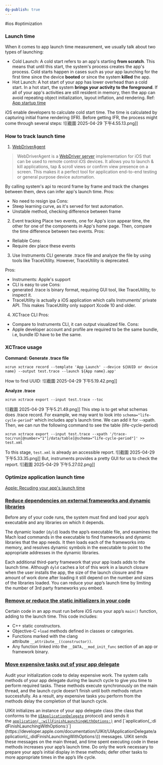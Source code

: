 ```yaml
---
dg-publish: true
---
```

#ios #optimization 

### Launch time
When it comes to app launch time measurement, we usually talk about two types of launching:
- Cold Launch: A cold start refers to an app's starting **from scratch**. This means that until this start, the system's process creates the app's process. Cold starts happen in cases such as your app launching for the first time since the device **booted** or since the system **killed** the app.
- Hot Launch: A hot start of your app has lower overhead than a cold start. In a hot start, the system **brings your activity to the foreground**. If all of your app's activities are still resident in memory, then the app can avoid repeating object initialization, layout inflation, and rendering.
Ref: <a href="https://developer.android.com/topic/performance/vitals/launch-time">App startup time</a>

iOS enable developers to calculate cold start time. The time is calculated by capturing initial frame rendering (IFR). Before getting IFR, the process might come through several steps:
![[截圖 2025-04-29 下午4.55.13.png]]
### How to track launch time
1. <a href="https://github.com/Unity-Technologies/AppiumWebDriverAgent">WebDriverAgent</a>
> WebDriverAgent is a [WebDriver server](https://w3c.github.io/webdriver/webdriver-spec.html) implementation for iOS that can be used to remote control iOS devices. It allows you to launch & kill applications, tap & scroll views or confirm view presence on a screen. This makes it a perfect tool for application end-to-end testing or general purpose device automation.

By calling system's api to record frame by frame and track the changes between them, devs can infer app's launch time.
Pros:
- No need to resign ipa
Cons:
- Steep learning curve, as it's served for test automation.
- Unstable method, checking difference between frame 

2. Event tracking
Place two events, one for App's icon appear time, the other for one of the components in App's home page. Then, compare the time difference between two events.
Pros:
- Reliable
Cons:
- Require dev place these events

3. Use Instruments CLI
generate .trace file and analyze the file by using tools like TraceUtility. However, TraceUtility is deprecated.

Pros:
- Instruments: Apple's support
- CLI is easy to use
Cons:
- generated .trace is binary format, requiring GUI tool, like TraceUtility, to inspect it.
- TraceUtility is actually a iOS application which calls Instruments' private API. This makes TraceUtility only support Xcode 10 and older.

4. XCTrace CLI
Pros:
- Compare to Instruments CLI, it can output visualized file.
Cons:
- Apple developer account and profile are required to be the same bundle, i.e, bundle ID have to be the same.

### XCTrace usage

**Command: Generate .trace file**
```shell
xcrun xctrace record --template 'App Launch' --device ${UUID or device name} --output test.trace --launch ${App name}.app'
```
How to find UUID:
![[截圖 2025-04-29 下午5.19.42.png]]

**Analyze .trace**
```
xcrun xctrace export --input test.trace --toc
```
![[截圖 2025-04-29 下午5.21.49.png]]
This step is to get what schemas does .trace record. For example, we may want to  look into `schema="life-cycle-period"` which includes app's launch time. We can add it for --xpath.
Then, we can run the following command to see the table (life-cycle-period)
```shell
xcrun xctrace export --input test.trace --xpath '/trace-toc/run[@number="1"]/data/table[@schema="life-cycle-period"]' >> test.xml
```

To this stage, `test.xml` is already an accessible report. 
![[截圖 2025-04-29 下午5.33.35.png]]
But, instruments provides a pretty GUI for us to check the report.
![[截圖 2025-04-29 下午5.27.02.png]]

### Optimize application launch time
<a href="https://developer.apple.com/documentation/xcode/reducing-your-app-s-launch-time">Apple: Recuding your app's launch time</a>

### [Reduce dependencies on external frameworks and dynamic libraries](https://developer.apple.com/documentation/xcode/reducing-your-app-s-launch-time#Reduce-dependencies-on-external-frameworks-and-dynamic-libraries)

Before any of your code runs, the system must find and load your app’s executable and any libraries on which it depends.

The dynamic loader (`dyld`) loads the app’s executable file, and examines the Mach load commands in the executable to find frameworks and dynamic libraries that the app needs. It then loads each of the frameworks into memory, and resolves dynamic symbols in the executable to point to the appropriate addresses in the dynamic libraries.

Each additional third-party framework that your app loads adds to the launch time. Although `dyld` caches a lot of this work in a launch closure when the user installs the app, the size of the launch closure and the amount of work done after loading it still depend on the number and sizes of the libraries loaded. You can reduce your app’s launch time by limiting the number of 3rd party frameworks you embed.

### [Remove or reduce the static initializers in your code](https://developer.apple.com/documentation/xcode/reducing-your-app-s-launch-time#Remove-or-reduce-the-static-initializers-in-your-code)

Certain code in an app must run before iOS runs your app’s `main()` function, adding to the launch time. This code includes:

- C++ static constructors.
- Objective-C `+load` methods defined in classes or categories.
- Functions marked with the clang attribute `__attribute__((constructor))`.
- Any function linked into the `__DATA,__mod_init_func` section of an app or framework binary.

### [Move expensive tasks out of your app delegate](https://developer.apple.com/documentation/xcode/reducing-your-app-s-launch-time#Move-expensive-tasks-out-of-your-app-delegate)

Audit your initialization code to delay expensive work. The system calls methods of your app delegate during the launch cycle to give you time to perform required tasks. These methods execute synchronously on the main thread, and the launch cycle doesn’t finish until both methods return successfully. As a result, any expensive tasks you perform from the methods delay the completion of that launch cycle.

UIKit initializes an instance of your app delegate class (the class that conforms to the [`UIApplicationDelegate`](https://developer.apple.com/documentation/UIKit/UIApplicationDelegate) protocol) and sends it the [`application(_:willFinishLaunchingWithOptions:)`](https://developer.apple.com/documentation/UIKit/UIApplicationDelegate/application\(_:willFinishLaunchingWithOptions:\)) and [`application(_:didFinishLaunchingWithOptions:)`](https://developer.apple.com/documentation/UIKit/UIApplicationDelegate/application\(_:didFinishLaunchingWithOptions:\)) messages. UIKit sends these messages on the main thread, and time spent executing code in these methods increases your app’s launch time. Do only the work necessary to prepare your app’s initial display in these methods; defer other tasks to more appropriate times in the app’s life cycle.